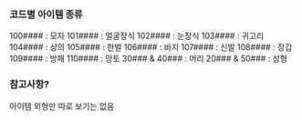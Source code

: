 ### 코드별 아이템 종류
100#### : 모자
101#### : 얼굴장식
102#### : 눈장식
103#### : 귀고리
104#### : 상의
105#### : 한벌
106#### : 바지
107#### : 신발
108#### : 장갑
109#### : 방패
110#### : 망토
30### & 40### : 머리
20### & 50### : 성형

### 참고사항?
아이템 외형만 따로 보기는 없음
